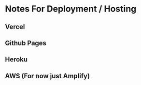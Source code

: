 # Notes For Deployment / Hosting

## Vercel

## Github Pages

## Heroku

## AWS (For now just Amplify)
